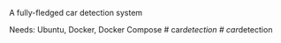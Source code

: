 A fully-fledged car detection system 

Needs: Ubuntu, Docker, Docker Compose
#   c a r _ d e t e c t i o n  
 #   c a r _ d e t e c t i o n  
 